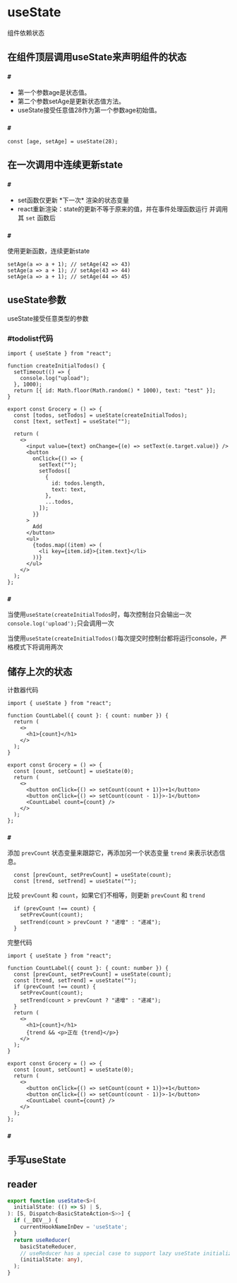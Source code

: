 # useState

组件依赖状态

## **在组件顶层调用useState来声明组件的状态**

### `#`

- 第一个参数age是状态值。
- 第二个参数setAge是更新状态值方法。
- useState接受任意值28作为第一个参数age初始值。

### `#`

```
const [age, setAge] = useState(28);
```

## 在一次调用中连续更新state

### `#`

- set函数仅更新 \*下一次\* 渲染的状态变量
- react重新渲染：state的更新不等于原来的值，并在事件处理函数运行 并调用其 `set` 函数后

### `# `

使用更新函数，连续更新state

```tsx
setAge(a => a + 1); // setAge(42 => 43)
setAge(a => a + 1); // setAge(43 => 44)
setAge(a => a + 1); // setAge(44 => 45)
```

## useState参数

useState接受任意类型的参数

### #todolist代码

```tsx
import { useState } from "react";

function createInitialTodos() {
  setTimeout(() => {
    console.log("upload");
  }, 1000);
  return [{ id: Math.floor(Math.random() * 1000), text: "test" }];
}

export const Grocery = () => {
  const [todos, setTodos] = useState(createInitialTodos);
  const [text, setText] = useState("");

  return (
    <>
      <input value={text} onChange={(e) => setText(e.target.value)} />
      <button
        onClick={() => {
          setText("");
          setTodos([
            {
              id: todos.length,
              text: text,
            },
            ...todos,
          ]);
        }}
      >
        Add
      </button>
      <ul>
        {todos.map((item) => (
          <li key={item.id}>{item.text}</li>
        ))}
      </ul>
    </>
  );
};

```



### `#`

当使用`useState(createInitialTodos`时，每次控制台只会输出一次`console.log('upload');`只会调用一次

当使用`useState(createInitialTodos()`每次提交时控制台都将运行console，严格模式下将调用两次

## 储存上次的状态

计数器代码

```tsx
import { useState } from "react";

function CountLabel({ count }: { count: number }) {
  return (
    <>
      <h1>{count}</h1>
    </>
  );
}

export const Grocery = () => {
  const [count, setCount] = useState(0);
  return (
    <>
      <button onClick={() => setCount(count + 1)}>+1</button>
      <button onClick={() => setCount(count - 1)}>-1</button>
      <CountLabel count={count} />
    </>
  );
};

```



### `#`

添加 `prevCount` 状态变量来跟踪它，再添加另一个状态变量 `trend` 来表示状态信息。

```tsx
  const [prevCount, setPrevCount] = useState(count);
  const [trend, setTrend] = useState("");
```



比较 `prevCount` 和 `count`，如果它们不相等，则更新 `prevCount` 和 `trend`

```tsx
  if (prevCount !== count) {
    setPrevCount(count);
    setTrend(count > prevCount ? "递增" : "递减");
  }
```

完整代码

```tsx
import { useState } from "react";

function CountLabel({ count }: { count: number }) {
  const [prevCount, setPrevCount] = useState(count);
  const [trend, setTrend] = useState("");
  if (prevCount !== count) {
    setPrevCount(count);
    setTrend(count > prevCount ? "递增" : "递减");
  }
  return (
    <>
      <h1>{count}</h1>
      {trend && <p>正在 {trend}</p>}
    </>
  );
}

export const Grocery = () => {
  const [count, setCount] = useState(0);
  return (
    <>
      <button onClick={() => setCount(count + 1)}>+1</button>
      <button onClick={() => setCount(count - 1)}>-1</button>
      <CountLabel count={count} />
    </>
  );
};

```

### `#`

## 手写useState

## reader

~~~ts
export function useState<S>(
  initialState: (() => S) | S,
): [S, Dispatch<BasicStateAction<S>>] {
  if (__DEV__) {
    currentHookNameInDev = 'useState';
  }
  return useReducer(
    basicStateReducer,
    // useReducer has a special case to support lazy useState initializers
    (initialState: any),
  );
}
~~~

